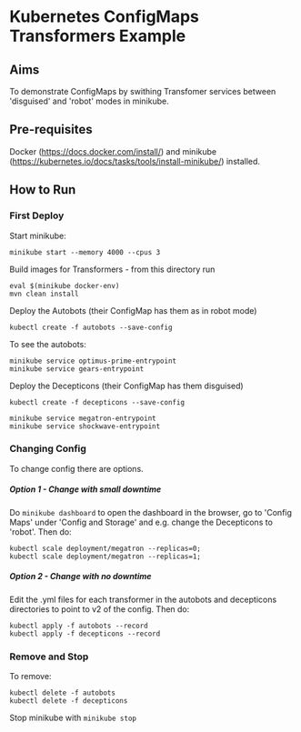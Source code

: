 # Kubernetes ConfigMaps Transformers Example

## Aims

To demonstrate ConfigMaps by swithing Transfomer services between 'disguised' and 'robot' modes in minikube.

## Pre-requisites

Docker (https://docs.docker.com/install/) and minikube (https://kubernetes.io/docs/tasks/tools/install-minikube/) installed.

## How to Run

### First Deploy 

Start minikube:
 
`minikube start --memory 4000 --cpus 3`

Build images for Transformers - from this directory run

`eval $(minikube docker-env)` <br/>
`mvn clean install`

Deploy the Autobots (their ConfigMap has them as in robot mode)
 
`kubectl create -f autobots --save-config`

To see the autobots: 

`minikube service optimus-prime-entrypoint` <br/>
`minikube service gears-entrypoint` <br/>

Deploy the Decepticons (their ConfigMap has them disguised)
 
`kubectl create -f decepticons --save-config`

`minikube service megatron-entrypoint` <br/>
`minikube service shockwave-entrypoint` <br/>

### Changing Config

To change config there are options.

##### Option 1 - Change with small downtime

Do `minikube dashboard` to open the dashboard in the browser, go to 'Config Maps' under 'Config and Storage' and e.g. change the Decepticons to 'robot'. Then do:

`kubectl scale deployment/megatron --replicas=0;`<br />
`kubectl scale deployment/megatron --replicas=1;`<br />

##### Option 2 - Change with no downtime

Edit the .yml files for each transformer in the autobots and decepticons directories to point to v2 of the config. Then do:

`kubectl apply -f autobots --record`<br />
`kubectl apply -f decepticons --record`<br />


### Remove and Stop

To remove:

`kubectl delete -f autobots` <br/>
`kubectl delete -f decepticons` <br/>

Stop minikube with `minikube stop`